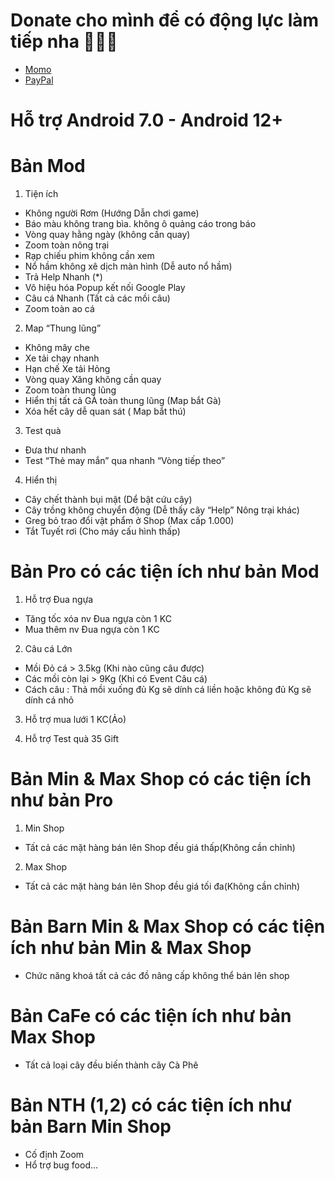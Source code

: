 # Donate cho mình để có động lực làm tiếp nha 🥰🥰🥰
 + [Momo](https://is.gd/MoMo1)
 + [PayPal](https://is.gd/PayPal94)

# Hỗ trợ Android 7.0 - Android 12+
# Bản Mod
1. Tiện ích
- Không người Rơm (Hướng Dẫn chơi game)
- Báo màu không trang bìa. không ô quảng cáo trong báo
- Vòng quay hằng ngày (không cần quay)
- Zoom toàn nông trại
- Rạp chiếu phim không cần xem
- Nổ hầm không xê dịch màn hình (Dễ auto nổ hầm)
- Trả Help Nhanh (*)
- Vô hiệu hóa Popup kết nối Google Play
- Câu cá Nhanh (Tất cả các mồi câu)
- Zoom toàn ao cá

2. Map “Thung lũng”
- Không mây che
- Xe tải chạy nhanh
- Hạn chế Xe tải Hỏng
- Vòng quay Xăng không cần quay
- Zoom toàn thung lũng
- Hiển thị tất cả GÀ toàn thung lũng (Map bắt Gà)
- Xóa hết cây dễ quan sát ( Map bắt thú)

3. Test quà
- Đưa thư nhanh
- Test “Thẻ may mắn” qua nhanh “Vòng tiếp theo”

4. Hiển thị
- Cây chết thành bụi mật (Dể bật cứu cây)
- Cây trồng không chuyển động (Dễ thấy cây “Help” Nông trại khác)
- Greg bỏ trao đổi vật phẩm ở Shop (Max cấp 1.000)
- Tắt Tuyết rơi (Cho máy cấu hình thấp)

# Bản Pro có các tiện ích như bản Mod
1. Hỗ trợ Đua ngựa
- Tăng tốc xóa nv Đua ngựa còn 1 KC
- Mua thêm nv Đua ngựa còn 1 KC

2. Câu cá Lớn
- Mồi Đỏ cá > 3.5kg (Khi nào cũng câu được)
- Các mồi còn lại > 9Kg (Khi có Event Câu cá)
- Cách câu : Thả mồi xuống đủ Kg sẽ dính cá liền hoặc không đủ Kg sẽ dính cá nhỏ

3. Hỗ trợ mua lưới 1 KC(Ảo)

4. Hỗ trợ Test quà 35 Gift

# Bản Min & Max Shop có các tiện ích như bản Pro
1. Min Shop
- Tất cả các mặt hàng bán lên Shop đều giá thấp(Không cần chỉnh)

2. Max Shop
- Tất cả các mặt hàng bán lên Shop đều giá tối đa(Không cần chỉnh)

# Bản Barn Min & Max Shop có các tiện ích như bản Min & Max Shop
- Chức năng khoá tất cả các đồ nâng cấp không thể bán lên shop

# Bản CaFe có các tiện ích như bản Max Shop
- Tất cả loại cây đều biến thành cây Cà Phê

# Bản NTH (1,2) có các tiện ích như bản Barn Min Shop
- Cố định Zoom
- Hổ trợ bug food...
